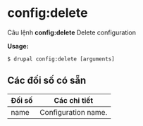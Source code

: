 # config:delete
Câu lệnh **config:delete** Delete configuration

**Usage:**
```
$ drupal config:delete [arguments] 
```

## Các đối số có sẵn
Đối số | Các chi tiết
---------|-------------
name | Configuration name.
